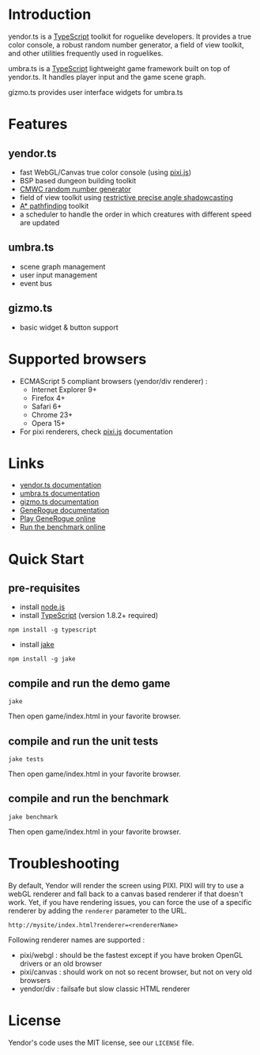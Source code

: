 # Introduction

yendor.ts is a [TypeScript](http://www.typescriptlang.org) toolkit for roguelike developers. It provides a true color console, a robust random number generator, a field of view toolkit, and other utilities frequently used in roguelikes.

umbra.ts is a [TypeScript](http://www.typescriptlang.org) lightweight game framework built on top of yendor.ts. It handles player input and the game scene graph.

gizmo.ts provides user interface widgets for umbra.ts

# Features

## yendor.ts
* fast WebGL/Canvas true color console  (using [pixi.js](http://www.pixijs.com/))
* BSP based dungeon building toolkit
* [CMWC random number generator](https://en.wikipedia.org/wiki/Multiply-with-carry#Complementary-multiply-with-carry_generators)
* field of view toolkit using [restrictive precise angle shadowcasting](http://www.roguebasin.com/index.php?title=Restrictive_Precise_Angle_Shadowcasting)
* [A* pathfinding](http://en.wikipedia.org/wiki/A*_search_algorithm) toolkit
* a scheduler to handle the order in which creatures with different speed are updated

## umbra.ts
* scene graph management
* user input management
* event bus

## gizmo.ts
* basic widget & button support

# Supported browsers

 * ECMAScript 5 compliant browsers (yendor/div renderer) :
 	- Internet Explorer 9+
 	- Firefox 4+
 	- Safari 6+
 	- Chrome 23+
 	- Opera 15+
 * For pixi renderers, check [pixi.js](http://www.pixijs.com/) documentation

# Links
* [yendor.ts documentation](http://roguecentral.org/doryen/yendor.ts/doc/yendor/index.html)
* [umbra.ts documentation](http://roguecentral.org/doryen/yendor.ts/doc/umbra/index.html)
* [gizmo.ts documentation](http://roguecentral.org/doryen/yendor.ts/doc/gizmo/index.html)
* [GeneRogue documentation](http://roguecentral.org/doryen/yendor.ts/doc/game/index.html)
* [Play GeneRogue online](http://roguecentral.org/doryen/yendor.ts/game/index.html)
* [Run the benchmark online](http://roguecentral.org/doryen/yendor.ts/bench/index.html)

# Quick Start

## pre-requisites
* install [node.js](http://nodejs.org/)
* install [TypeScript](http://www.typescriptlang.org/) (version 1.8.2+ required)

`npm install -g typescript`

* install [jake](https://github.com/mde/jake)

`npm install -g jake`

## compile and run the demo game

`jake`

Then open game/index.html in your favorite browser.

## compile and run the unit tests

`jake tests`

Then open game/index.html in your favorite browser.

## compile and run the benchmark

`jake benchmark`

Then open game/index.html in your favorite browser.

# Troubleshooting

By default, Yendor will render the screen using PIXI. PIXI will try to use a webGL renderer and fall back to a canvas based renderer if that doesn't work. Yet, if you have rendering issues, you can force the use of a specific renderer by adding the `renderer` parameter to the URL.

`http://mysite/index.html?renderer=<rendererName>`

Following renderer names are supported :
* pixi/webgl : should be the fastest except if you have broken OpenGL drivers or an old browser
* pixi/canvas : should work on not so recent browser, but not on very old browsers
* yendor/div : failsafe but slow classic HTML renderer

# License

Yendor's code uses the MIT license, see our `LICENSE` file.
